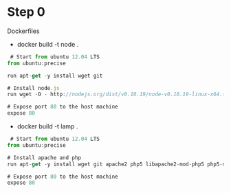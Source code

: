 # Step 0

Dockerfiles

* docker build -t node .

```javascript
 # Start from ubuntu 12.04 LTS
from ubuntu:precise

run apt-get -y install wget git

# Install node.js
run wget -O - http://nodejs.org/dist/v0.10.19/node-v0.10.19-linux-x64.tar.gz | tar -C /usr/local/ --strip-components=1 -zxv

# Expose port 80 to the host machine
expose 80
```

* docker build -t lamp .

```javascript
 # Start from ubuntu 12.04 LTS
from ubuntu:precise

# Install apache and php
run apt-get -y install wget git apache2 php5 libapache2-mod-php5 php5-mcrypt php5-gd php5-mysql

# Expose port 80 to the host machine
expose 80
```